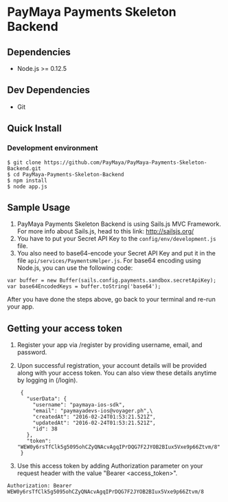 PayMaya Payments Skeleton Backend
========

## Dependencies

* Node.js >= 0.12.5

## Dev Dependencies

* Git

## Quick Install

### Development environment

    $ git clone https://github.com/PayMaya/PayMaya-Payments-Skeleton-Backend.git
    $ cd PayMaya-Payments-Skeleton-Backend
    $ npm install
    $ node app.js

## Sample Usage

1. PayMaya Payments Skeleton Backend is using Sails.js MVC Framework. For more info about Sails.js, head to this link: http://sailsjs.org/
2. You have to put your Secret API Key to the `config/env/development.js` file.
3. You also need to base64-encode your Secret API Key and put it in the file `api/services/PaymentsHelper.js`. For base64 encoding using Node.js, you can use the following code:
```
var buffer = new Buffer(sails.config.payments.sandbox.secretApiKey);
var base64EncodedKeys = buffer.toString('base64');
```
After you have done the steps above, go back to your terminal and re-run your app.

## Getting your access token

1. Register your app via /register by providing username, email, and password.
2. Upon successful registration, your account details will be provided along with your access token. You can also view these details anytime by logging in (/login).

        
        {
          "userData": {
            "username": "paymaya-ios-sdk",
            "email": "paymayadevs-ios@voyager.ph",\
            "createdAt": "2016-02-24T01:53:21.521Z",
            "updatedAt": "2016-02-24T01:53:21.521Z",
            "id": 38
          },
          "token": "WEW0y6rsTfClk5g5095ohCZyQNAcvAgqIPrDQG7F2JYOB2BIux5Vxe9p66Ztvm/8"
        }
        
3. Use this access token by adding Authorization parameter on your request header with the value "Bearer \<access_token\>".
```
Authorization: Bearer WEW0y6rsTfClk5g5095ohCZyQNAcvAgqIPrDQG7F2JYOB2BIux5Vxe9p66Ztvm/8
```

